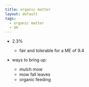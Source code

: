 ```yaml
---
title: organic matter
layout: default
tags: 
  - organic matter
  - om
---
```


- 2.3%
  - fair and tolerable for a ME of 9.4
  

- ways to bring up:
  - mulch mow
  - mow fall leaves
  - organic feeding
